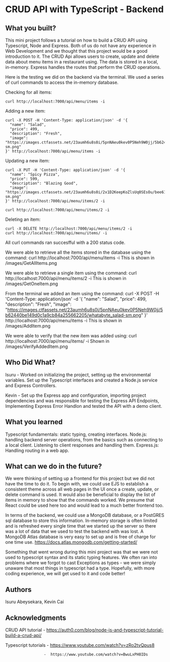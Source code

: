 # CRUD API with TypeScript - Backend


## What you built? 

This mini project follows a tutorial on how to build a CRUD API using Typescript, Node and Express. Both of us do not have any experience in Web Development and we thought that this project would be a good introduction to it. The CRUD Api allows users to create, update and delete data about menu items in a restaurant using. The data is stored in a local, in-memory. Express handles the routes that perform the CRUD operations.

Here is the testing we did on the backend via the terminal. We used a series of curl commands to access the in-memory database.

Checking for all items:

```
curl http://localhost:7000/api/menu/items -i
```

<screenshot>
  
Adding a new item:

```
curl -X POST -H 'Content-Type: application/json' -d '{
  "name": "Salad",
  "price": 499,
  "description": "Fresh",
  "image": "https://images.ctfassets.net/23aumh6u8s0i/5pnNAeu0kev0P5Neh9W0jj/5b62440be149d0c1a9cb84a255662205/whatabyte_salad-sm.png"
}' http://localhost:7000/api/menu/items -i
```
  
<screenshot>
  
Updating a new item:

```
curl -X PUT -H 'Content-Type: application/json' -d '{
  "name": "Spicy Pizza",
  "price": 599,
  "description": "Blazing Good",
  "image": "https://images.ctfassets.net/23aumh6u8s0i/2x1D2KeepKoZlsUq0SEsOu/bee61947ed648848e99c71ce22563849/whatabyte_pizza-sm.png"
}' http://localhost:7000/api/menu/items/2 -i
  
curl http://localhost:7000/api/menu/items/2 -i
```
<screenshot>

Deleting an item:

```
curl -X DELETE http://localhost:7000/api/menu/items/2 -i
curl http://localhost:7000/api/menu/items/ -i
```
<screenshot>
  
All curl commands ran succesfful with a 200 status code.

We were able to retrieve all the items stored in the database using the command:
curl http://localhost:7000/api/menu/items -i
This is shown in /images/GetAllItems.png

We were able to retrieve a single item using the command:
curl http://localhost:7000/api/menu/items/2 -i
This is shown in /images/GetOneItem.png

From the terminal we added an item using the command:
curl -X POST -H 'Content-Type: application/json' -d '{
  "name": "Salad",
  "price": 499,
  "description": "Fresh",
  "image": "https://images.ctfassets.net/23aumh6u8s0i/5pnNAeu0kev0P5Neh9W0jj/5b62440be149d0c1a9cb84a255662205/whatabyte_salad-sm.png"
}' http://localhost:7000/api/menu/items -i
This is shown in /images/AddItem.png

We were able to verify that the new item was added using:
curl http://localhost:7000/api/menu/items/ -i
Shown in /images/VerifyAddedItem.png

## Who Did What?

Isuru - Worked on initializing the project, setting up the environmental variables. Set up the Typescript interfaces and created a Node.js service and Express Controllers.

Kevin - Set up the Express app and configuration, importing project dependencies and was responsible for testing the Express API Endpoints, Implementing Express Error Handlon and tested the API with a demo client.

## What you learned

Typescript fundamentals: static typing, creating interfaces.
Node.js: handling backend server operations, from the basics such as connecting to a local client. Listening to client responses and handling them.
Express.js: Handling routing in a web app.


## What can we do in the future?
  
We were thinking of setting up a frontend for this project but we did not have the time to do it. To begin with, we could use EJS to establish a consistent theme across all web pages in the UI once a create, update, or delete command is used. It would also be beneficial to display the list of items in memory to show that the commands worked. We presume that React could be used here too and would lead to a much better frontend too.

In terms of the backend, we could use a MongoDB database, or a PostGRES sql database to store this information. In-memory storage is often limited and is refreshed every single time that we started up the server so there was a lot of data that we used to test the backend with was lost. A MongoDB Atlas database is very easy to set up and is free of charge for one time use. 
https://docs.atlas.mongodb.com/getting-started/
  
Something that went wrong during this mini project was that we were not used to typescript syntax and its static typing features. We often ran into problems where we forgot to cast Exceptions as types - we were simply unaware that most things in typescript had a type. Hopefully, with more coding experience, we will get used to it and code better!
  


## Authors

Isuru Abeysekara, Kevin Cai

## Acknowledgments

CRUD API tutorial -    https://auth0.com/blog/node-js-and-typescript-tutorial-build-a-crud-api/

Typescript tutorials - https://www.youtube.com/watch?v=zRo2tvQpus8

                     -  https://www.youtube.com/watch?v=BwuLxPH8IDs


